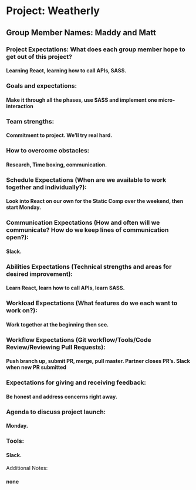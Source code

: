# Project: Weatherly

## Group Member Names: Maddy and Matt

### Project Expectations: What does each group member hope to get out of this project?

#### Learning React, learning how to call APIs, SASS. 

### Goals and expectations:

#### Make it through all the phases, use SASS and implement one micro-interaction

### Team strengths:

#### Commitment to project. We’ll try real hard. 

### How to overcome obstacles:

#### Research, Time boxing, communication.

### Schedule Expectations (When are we available to work together and individually?):

#### Look into React on our own for the Static Comp over the weekend, then start Monday. 

### Communication Expectations (How and often will we communicate? How do we keep lines of communication open?):

#### Slack. 

### Abilities Expectations (Technical strengths and areas for desired improvement):

#### Learn React, learn how to call APIs, learn SASS. 

### Workload Expectations (What features do we each want to work on?):

#### Work together at the beginning then see. 

### Workflow Expectations (Git workflow/Tools/Code Review/Reviewing Pull Requests):

#### Push branch up, submit PR, merge, pull master. Partner closes PR’s. Slack when new PR submitted 

### Expectations for giving and receiving feedback:

#### Be honest and address concerns right away.

### Agenda to discuss project launch:

#### Monday. 

### Tools:

#### Slack.

Additional Notes:

#### none
